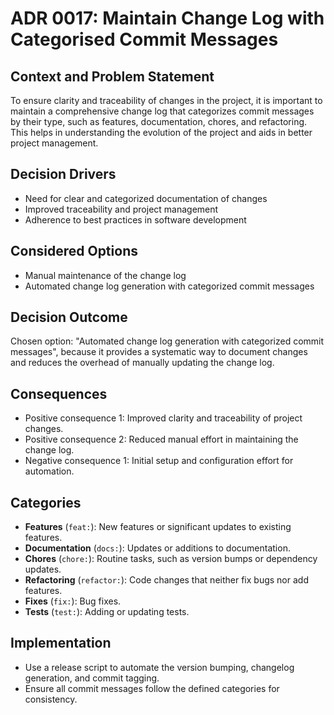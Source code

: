 # ADR 0017: Maintain Change Log with Categorised Commit Messages

## Context and Problem Statement

To ensure clarity and traceability of changes in the project, it is important to maintain a comprehensive change log that categorizes commit messages by their type, such as features, documentation, chores, and refactoring. This helps in understanding the evolution of the project and aids in better project management.

## Decision Drivers

- Need for clear and categorized documentation of changes
- Improved traceability and project management
- Adherence to best practices in software development

## Considered Options

- Manual maintenance of the change log
- Automated change log generation with categorized commit messages

## Decision Outcome

Chosen option: "Automated change log generation with categorized commit messages", because it provides a systematic way to document changes and reduces the overhead of manually updating the change log.

## Consequences

- Positive consequence 1: Improved clarity and traceability of project changes.
- Positive consequence 2: Reduced manual effort in maintaining the change log.
- Negative consequence 1: Initial setup and configuration effort for automation.

## Categories

- **Features** (`feat:`): New features or significant updates to existing features.
- **Documentation** (`docs:`): Updates or additions to documentation.
- **Chores** (`chore:`): Routine tasks, such as version bumps or dependency updates.
- **Refactoring** (`refactor:`): Code changes that neither fix bugs nor add features.
- **Fixes** (`fix:`): Bug fixes.
- **Tests** (`test:`): Adding or updating tests.

## Implementation

- Use a release script to automate the version bumping, changelog generation, and commit tagging.
- Ensure all commit messages follow the defined categories for consistency.
